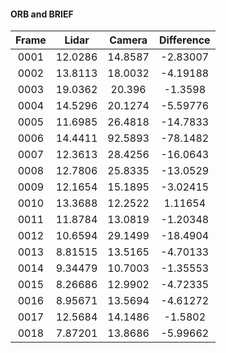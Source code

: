#### ORB and BRIEF

| Frame     |  Lidar     |    Camera   |    Difference    |
| :-------: | :--------: | :---------: | :-----------: |
|0001    | 12.0286    | 14.8587    | -2.83007    | 
|0002    | 13.8113    | 18.0032    | -4.19188    | 
|0003    | 19.0362    | 20.396    | -1.3598    | 
|0004    | 14.5296    | 20.1274    | -5.59776    | 
|0005    | 11.6985    | 26.4818    | -14.7833    | 
|0006    | 14.4411    | 92.5893    | -78.1482    | 
|0007    | 12.3613    | 28.4256    | -16.0643    | 
|0008    | 12.7806    | 25.8335    | -13.0529    | 
|0009    | 12.1654    | 15.1895    | -3.02415    | 
|0010    | 13.3688    | 12.2522    | 1.11654    | 
|0011    | 11.8784    | 13.0819    | -1.20348    | 
|0012    | 10.6594    | 29.1499    | -18.4904    | 
|0013    | 8.81515    | 13.5165    | -4.70133    | 
|0014    | 9.34479    | 10.7003    | -1.35553    | 
|0015    | 8.26686    | 12.9902    | -4.72335    | 
|0016    | 8.95671    | 13.5694    | -4.61272    | 
|0017    | 12.5684    | 14.1486    | -1.5802    | 
|0018    | 7.87201    | 13.8686    | -5.99662    | 
